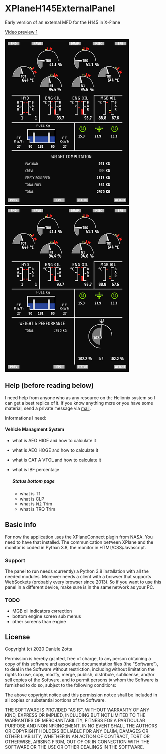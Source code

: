 # XPlaneH145ExternalPanel
Early version of an external MFD for the H145 in X-Plane

[Video preview 1](https://www.youtube.com/watch?v=_tj4wiKTeF4)

<img src="examples/preview1.jpg" alt="preview" width="400px"/>
<img src="examples/preview2.jpg" alt="preview" width="400px"/>

## Help (before reading below) 

I need help from anyone who as any resource on the Helionix system so I can get a best replica of it. If you know
anything more or you have some material, send a private message via [mail](mailto:danielezotta@gmail.com).

Informations I need:

#### Vehicle Managment System
* what is AEO HIGE and how to calculate it
* what is AEO HOGE and how to calculate it
* what is CAT A VTOL and how to calculate it
* what is IBF percentage

    ##### Status bottom page
    * what is T1
    * what is CLP
    * what is N2 Trim
    * what is TRQ Trim

## Basic info
For now the application uses the XPlaneConnect plugin from NASA. You need to have that installed.
The communication between XPlane and the monitor is coded in Python 3.8, the monitor in HTML/CSS/Javascript.

### Support

The panel to run needs (currently) a Python 3.8 installation with all the needed modules. Moreover needs a client with
a browser that supports WebSockets (probably every browser since 2013). So if you want to use this panel in a different 
device, make sure is in the same network as your PC.

### TODO

* MGB oil indicators correction
* bottom engine screen sub menus
* other screens than engine

## License

Copyright (c) 2020 Daniele Zotta

Permission is hereby granted, free of charge, to any person obtaining a copy
of this software and associated documentation files (the "Software"), to deal
in the Software without restriction, including without limitation the rights
to use, copy, modify, merge, publish, distribute, sublicense, and/or sell
copies of the Software, and to permit persons to whom the Software is
furnished to do so, subject to the following conditions:

The above copyright notice and this permission notice shall be included in all
copies or substantial portions of the Software.

THE SOFTWARE IS PROVIDED "AS IS", WITHOUT WARRANTY OF ANY KIND, EXPRESS OR
IMPLIED, INCLUDING BUT NOT LIMITED TO THE WARRANTIES OF MERCHANTABILITY,
FITNESS FOR A PARTICULAR PURPOSE AND NONINFRINGEMENT. IN NO EVENT SHALL THE
AUTHORS OR COPYRIGHT HOLDERS BE LIABLE FOR ANY CLAIM, DAMAGES OR OTHER
LIABILITY, WHETHER IN AN ACTION OF CONTRACT, TORT OR OTHERWISE, ARISING FROM,
OUT OF OR IN CONNECTION WITH THE SOFTWARE OR THE USE OR OTHER DEALINGS IN THE
SOFTWARE.
